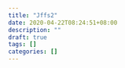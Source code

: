 ```yaml
---
title: "Jffs2"
date: 2020-04-22T08:24:51+08:00
description: ""
draft: true
tags: []
categories: []
---
```

